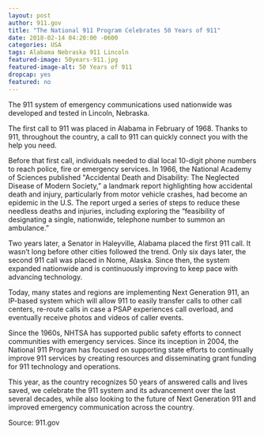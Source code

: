 ```yaml
---
layout: post
author: 911.gov 
title: "The National 911 Program Celebrates 50 Years of 911"
date: 2018-02-14 04:20:00 -0600
categories: USA  
tags: Alabama Nebraska 911 Lincoln 
featured-image: 50years-911.jpg
featured-image-alt: 50 Years of 911  
dropcap: yes 
featured: no 
---
```

The 911 system of emergency communications used nationwide was developed and tested in Lincoln, Nebraska.

The first call to 911 was placed in Alabama in February of 1968. Thanks to 911, throughout the country, a call to 911 can quickly connect you with the help you need. 

Before that first call, individuals needed to dial local 10-digit phone numbers to reach police, fire or emergency services. In 1966, the National Academy of Sciences published "Accidental Death and Disability: The Neglected Disease of Modern Society,” a landmark report highlighting how accidental death and injury, particularly from motor vehicle crashes, had become an epidemic in the U.S. The report urged a series of steps to reduce these needless deaths and injuries, including exploring the “feasibility of designating a single, nationwide, telephone number to summon an ambulance.”

Two years later, a Senator in Haleyville, Alabama placed the first 911 call. It wasn’t long before other cities followed the trend. Only six days later, the second 911 call was placed in Nome, Alaska. Since then, the system expanded nationwide and is continuously improving to keep pace with advancing technology. 

Today, many states and regions are implementing Next Generation 911, an IP-based system which will allow 911 to easily transfer calls to other call centers, re-route calls in case a PSAP experiences call overload, and eventually receive photos and videos of caller events. 

Since the 1960s, NHTSA has supported public safety efforts to connect communities with emergency services. Since its inception in 2004, the National 911 Program has focused on supporting state efforts to continually improve 911 services by creating resources and disseminating grant funding for 911 technology and operations.

This year, as the country recognizes 50 years of answered calls and lives saved, we celebrate the 911 system and its advancement over the last several decades, while also looking to the future of Next Generation 911 and improved emergency communication across the country. 

Source: 911.gov 

<a href="https://www.911.gov/50-years-of-911.html" data-iframely-url></a>




